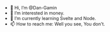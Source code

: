 - 👋 Hi, I’m @Dan-Gamin
- 👀 I’m interested in money.
- 🌱 I’m currently learning Svelte and Node.
- 📫 How to reach me: Well you see, You don't.

<!---
Dan-Gamin/Dan-Gamin is a ✨ special ✨ repository because its `README.md` (this file) appears on your GitHub profile.
You can click the Preview link to take a look at your changes.
--->
